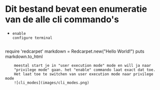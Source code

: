 # Dit bestand bevat een enumeratie van de alle cli commando's

  - ```
    enable
    configure terminal
    ```
    ```ruby
require 'redcarpet'
markdown = Redcarpet.new("Hello World!")
puts markdown.to_html
```
    meestal start je in "user execution mode" mode en will ja naar 
    "privilege mode" gaan. het "enable" commando laat exact dat toe. 
    Het laat toe te switchen van user execution mode naar privilege mode
    ![cli_modes](images/cli_modes.png)
